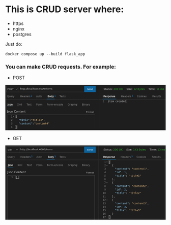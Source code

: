 # This is CRUD server where:
- https
- nginx
- postgres


Just do:

```
docker compose up --build flask_app
```

### You can make CRUD requests. For example:

- POST

![Screenshot](POST.png)

- GET

![Screenshot](GET.png)
